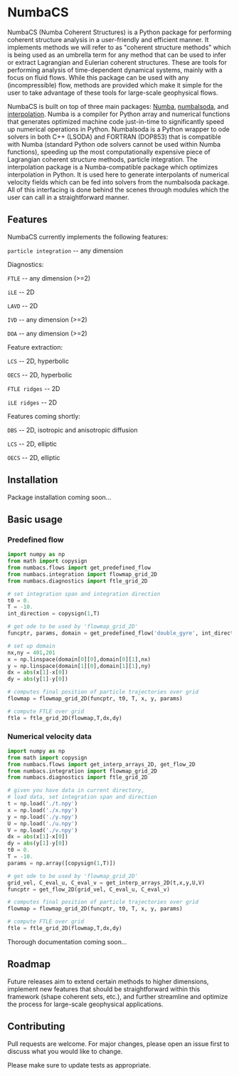 # NumbaCS

NumbaCS (Numba Coherent Structures) is a Python package for performing coherent structure analysis in a user-friendly and efficient manner. It implements methods we will refer to as "coherent structure methods" which is being used as an umbrella term for any method that can be used to infer or extract Lagrangian and Eulerian coherent structures. These are tools for performing analysis of time-dependent dynamical systems, mainly with a focus on fluid flows. While this package can be used with any (incompressible) flow, methods are provided which make it simple for the user to take advantage of these tools for large-scale geophysical flows.

NumbaCS is built on top of three main packages: [Numba](https://numba.pydata.org), [numbalsoda](https://github.com/Nicholaswogan/numbalsoda), and [interpolation](https://www.econforge.org/interpolation.py/). Numba is a compiler for Python array and numerical functions that generates optimized machine code just-in-time to significantly speed up numerical operations in Python. Numbalsoda is a Python wrapper to ode solvers in both C++ (LSODA) and FORTRAN (DOP853) that is compatible with Numba (standard Python ode solvers cannot be used within Numba functions), speeding up the most computationally expensive piece of Lagrangian coherent structure methods, particle integration. The interpolation package is a Numba-compatible package which optimizes interpolation in Python. It is used here to generate interpolants of numerical velocity fields which can be fed into solvers from the numbalsoda package. All of this interfacing is done behind the scenes through modules which the user can call in a straightforward manner.

## Features

NumbaCS currently implements the following features:

`particle integration` -- any dimension

Diagnostics:

`FTLE` -- any dimension (>=2)

`iLE` -- 2D

`LAVD` -- 2D

`IVD` -- any dimension (>=2)

`DOA` -- any dimension (>=2)

Feature extraction:

`LCS` -- 2D, hyperbolic

`OECS` -- 2D, hyperbolic

`FTLE ridges` -- 2D

`iLE ridges` -- 2D

Features coming shortly:

`DBS` -- 2D, isotropic and anisotropic diffusion

`LCS` -- 2D, elliptic

`OECS` -- 2D, elliptic




## Installation

Package installation coming soon...

## Basic usage

### Predefined flow

```python
import numpy as np
from math import copysign
from numbacs.flows import get_predefined_flow
from numbacs.integration import flowmap_grid_2D
from numbacs.diagnostics import ftle_grid_2D

# set integration span and integration direction
t0 = 0.
T = -10.
int_direction = copysign(1,T)

# get ode to be used by 'flowmap_grid_2D'
funcptr, params, domain = get_predefined_flow('double_gyre', int_direction = int_direction)

# set up domain
nx,ny = 401,201
x = np.linspace(domain[0][0],domain[0][1],nx)
y = np.linspace(domain[1][0],domain[1][1],ny)
dx = abs(x[1]-x[0])
dy = abs(y[1]-y[0])

# computes final position of particle trajectories over grid
flowmap = flowmap_grid_2D(funcptr, t0, T, x, y, params)

# compute FTLE over grid
ftle = ftle_grid_2D(flowmap,T,dx,dy)
```

### Numerical velocity data

```python
import numpy as np
from math import copysign
from numbacs.flows import get_interp_arrays_2D, get_flow_2D
from numbacs.integration import flowmap_grid_2D
from numbacs.diagnostics import ftle_grid_2D

# given you have data in current directory,
# load data, set integration span and direction
t = np.load('./t.npy')
x = np.load('./x.npy')
y = np.load('./y.npy')
U = np.load('./u.npy')
V = np.load('./v.npy')
dx = abs(x[1]-x[0])
dy = abs(y[1]-y[0])
t0 = 0.
T = -10.
params = np.array([copysign(1,T)])

# get ode to be used by 'flowmap_grid_2D'
grid_vel, C_eval_u, C_eval_v = get_interp_arrays_2D(t,x,y,U,V)
funcptr = get_flow_2D(grid_vel, C_eval_u, C_eval_v)

# computes final position of particle trajectories over grid
flowmap = flowmap_grid_2D(funcptr, t0, T, x, y, params)

# compute FTLE over grid
ftle = ftle_grid_2D(flowmap,T,dx,dy)
```
Thorough documentation coming soon...

## Roadmap

Future releases aim to extend certain methods to higher dimensions, implement new features that should be straightforward within this framework (shape coherent sets, etc.), and further streamline and optimize the process for large-scale geophysical applications. 

## Contributing

Pull requests are welcome. For major changes, please open an issue first
to discuss what you would like to change.

Please make sure to update tests as appropriate.
